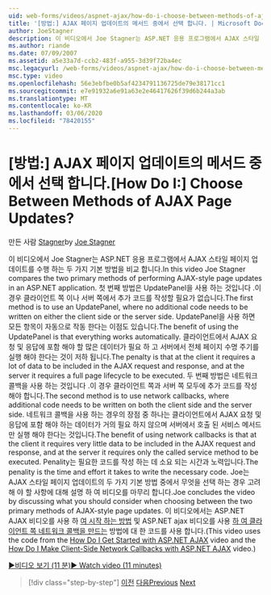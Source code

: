 ```yaml
---
uid: web-forms/videos/aspnet-ajax/how-do-i-choose-between-methods-of-ajax-page-updates
title: '[방법:] AJAX 페이지 업데이트의 메서드 중에서 선택 합니다. | Microsoft Docs'
author: JoeStagner
description: 이 비디오에서 Joe Stagner는 ASP.NET 응용 프로그램에서 AJAX 스타일 페이지 업데이트를 수행 하는 두 가지 기본 방법을 비교 합니다. 첫 번째 방법은 Upd를 사용 하는 것입니다.
ms.author: riande
ms.date: 07/09/2007
ms.assetid: a5e33a7d-ccb2-483f-a955-3d39f72ba4ec
msc.legacyurl: /web-forms/videos/aspnet-ajax/how-do-i-choose-between-methods-of-ajax-page-updates
msc.type: video
ms.openlocfilehash: 56e3ebfbe0b5af4234791136725de79e38171cc1
ms.sourcegitcommit: e7e91932a6e91a63e2e46417626f39d6b244a3ab
ms.translationtype: MT
ms.contentlocale: ko-KR
ms.lasthandoff: 03/06/2020
ms.locfileid: "78420155"
---
```

# <a name="how-do-i-choose-between-methods-of-ajax-page-updates"></a><span data-ttu-id="c663d-105">[방법:] AJAX 페이지 업데이트의 메서드 중에서 선택 합니다.</span><span class="sxs-lookup"><span data-stu-id="c663d-105">[How Do I:] Choose Between Methods of AJAX Page Updates?</span></span>

<span data-ttu-id="c663d-106">만든 사람 [Stagner](https://github.com/JoeStagner)</span><span class="sxs-lookup"><span data-stu-id="c663d-106">by [Joe Stagner](https://github.com/JoeStagner)</span></span>

<span data-ttu-id="c663d-107">이 비디오에서 Joe Stagner는 ASP.NET 응용 프로그램에서 AJAX 스타일 페이지 업데이트를 수행 하는 두 가지 기본 방법을 비교 합니다.</span><span class="sxs-lookup"><span data-stu-id="c663d-107">In this video Joe Stagner compares the two primary methods of performing AJAX-style page updates in an ASP.NET application.</span></span> <span data-ttu-id="c663d-108">첫 번째 방법은 UpdatePanel을 사용 하는 것입니다 .이 경우 클라이언트 쪽 이나 서버 쪽에서 추가 코드를 작성할 필요가 없습니다.</span><span class="sxs-lookup"><span data-stu-id="c663d-108">The first method is to use an UpdatePanel, where no additional code needs to be written on either the client side or the server side.</span></span> <span data-ttu-id="c663d-109">UpdatePanel을 사용 하면 모든 항목이 자동으로 작동 한다는 이점도 있습니다.</span><span class="sxs-lookup"><span data-stu-id="c663d-109">The benefit of using the UpdatePanel is that everything works automatically.</span></span> <span data-ttu-id="c663d-110">클라이언트에서 AJAX 요청 및 응답에 포함 해야 할 많은 데이터가 필요 하 고 서버에서 전체 페이지 수명 주기를 실행 해야 한다는 것이 저하 됩니다.</span><span class="sxs-lookup"><span data-stu-id="c663d-110">The penalty is that at the client it requires a lot of data to be included in the AJAX request and response, and at the server it requires a full page lifecycle to be executed.</span></span> <span data-ttu-id="c663d-111">두 번째 방법은 네트워크 콜백을 사용 하는 것입니다 .이 경우 클라이언트 쪽과 서버 쪽 모두에 추가 코드를 작성 해야 합니다.</span><span class="sxs-lookup"><span data-stu-id="c663d-111">The second method is to use network callbacks, where additional code needs to be written on both the client side and the server side.</span></span> <span data-ttu-id="c663d-112">네트워크 콜백을 사용 하는 경우의 장점 중 하나는 클라이언트에서 AJAX 요청 및 응답에 포함 해야 하는 데이터가 거의 필요 하지 않으며 서버에서 호출 된 서비스 메서드만 실행 해야 한다는 것입니다.</span><span class="sxs-lookup"><span data-stu-id="c663d-112">The benefit of using network callbacks is that at the client it requires very little data to be included in the AJAX request and response, and at the server it requires only the called service method to be executed.</span></span> <span data-ttu-id="c663d-113">Penality는 필요한 코드를 작성 하는 데 소요 되는 시간과 노력입니다.</span><span class="sxs-lookup"><span data-stu-id="c663d-113">The penality is the time and effort it takes to write the necessary code.</span></span> <span data-ttu-id="c663d-114">Joe는 AJAX 스타일 페이지 업데이트의 두 가지 기본 방법 중에서 무엇을 선택 하는 경우 고려해 야 할 사항에 대해 설명 하 여 비디오를 마무리 합니다.</span><span class="sxs-lookup"><span data-stu-id="c663d-114">Joe concludes the video by discussing what you should consider when choosing between the two primary methods of AJAX-style page updates.</span></span> <span data-ttu-id="c663d-115">이 비디오에서는 ASP.NET AJAX 비디오를 사용 하 [여 시작 하는 방법](how-do-i-get-started-with-aspnet-ajax.md) 및 ASP.NET ajax 비디오를 사용 [하 여 클라이언트 쪽 네트워크 콜백을 만드는](how-do-i-make-client-side-network-callbacks-with-aspnet-ajax.md) 방법에 대 한 코드를 사용 합니다.</span><span class="sxs-lookup"><span data-stu-id="c663d-115">(This video uses the code from the [How Do I Get Started with ASP.NET AJAX](how-do-i-get-started-with-aspnet-ajax.md) video and the [How Do I Make Client-Side Network Callbacks with ASP.NET AJAX](how-do-i-make-client-side-network-callbacks-with-aspnet-ajax.md) video.)</span></span>

[<span data-ttu-id="c663d-116">&#9654;비디오 보기 (11 분)</span><span class="sxs-lookup"><span data-stu-id="c663d-116">&#9654; Watch video (11 minutes)</span></span>](https://channel9.msdn.com/Blogs/ASP-NET-Site-Videos/how-do-i-choose-between-methods-of-ajax-page-updates)

> [!div class="step-by-step"]
> <span data-ttu-id="c663d-117">[이전](how-do-i-update-multiple-regions-of-a-page-with-aspnet-ajax.md)
> [다음](how-do-i-use-other-javascript-user-interface-libraries-with-aspnet-ajax.md)</span><span class="sxs-lookup"><span data-stu-id="c663d-117">[Previous](how-do-i-update-multiple-regions-of-a-page-with-aspnet-ajax.md)
[Next](how-do-i-use-other-javascript-user-interface-libraries-with-aspnet-ajax.md)</span></span>
